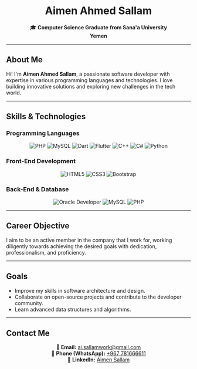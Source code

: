 <h1 align="center"> Aimen Ahmed Sallam</h1>
<p align="center">
  🎓 <b>Computer Science Graduate</b> <b> from Sana'a University </b><br>
        <b>Yemen</b>
</p>

---

## About Me
Hi! I'm **Aimen Ahmed Sallam**, a passionate software developer with expertise in various programming languages and technologies. I love building innovative solutions and exploring new challenges in the tech world.

---

## Skills & Technologies
### Programming Languages
<div align="center">
  <img src="https://img.shields.io/badge/PHP-777BB4?style=for-the-badge&logo=php&logoColor=white" alt="PHP" />
  <img src="https://img.shields.io/badge/MySQL-4479A1?style=for-the-badge&logo=mysql&logoColor=white" alt="MySQL" />
  <img src="https://img.shields.io/badge/Dart-0175C2?style=for-the-badge&logo=dart&logoColor=white" alt="Dart" />
  <img src="https://img.shields.io/badge/Flutter-02569B?style=for-the-badge&logo=flutter&logoColor=white" alt="Flutter" />
  <img src="https://img.shields.io/badge/C++-00599C?style=for-the-badge&logo=cplusplus&logoColor=white" alt="C++" />
  <img src="https://img.shields.io/badge/C%23-239120?style=for-the-badge&logo=csharp&logoColor=white" alt="C#" />
  <img src="https://img.shields.io/badge/Python-3776AB?style=for-the-badge&logo=python&logoColor=white" alt="Python" />
</div>

### Front-End Development
<div align="center">
  <img src="https://img.shields.io/badge/HTML5-E34F26?style=for-the-badge&logo=html5&logoColor=white" alt="HTML5" />
  <img src="https://img.shields.io/badge/CSS3-1572B6?style=for-the-badge&logo=css3&logoColor=white" alt="CSS3" />
  <img src="https://img.shields.io/badge/Bootstrap-7952B3?style=for-the-badge&logo=bootstrap&logoColor=white" alt="Bootstrap" />
</div>

### Back-End & Database
<div align="center">
  <img src="https://img.shields.io/badge/Oracle-F80000?style=for-the-badge&logo=oracle&logoColor=white" alt="Oracle Developer" />
  <img src="https://img.shields.io/badge/MySQL-4479A1?style=for-the-badge&logo=mysql&logoColor=white" alt="MySQL" />
  <img src="https://img.shields.io/badge/PHP-777BB4?style=for-the-badge&logo=php&logoColor=white" alt="PHP" />
</div>

---

## Career Objective
I aim to be an active member in the company that I work for, working diligently towards achieving the desired goals with dedication, professionalism, and proficiency.

---

## Goals
- Improve my skills in software architecture and design.
- Collaborate on open-source projects and contribute to the developer community.
- Learn advanced data structures and algorithms.

---

## Contact Me
<p align="center">
  📧 <b>Email:</b> <a href="mailto:your-ai.sallamwork@gmail.com">ai.sallamwork@gmail.com</a><br>
  📱 <b>Phone (WhatsApp):</b> <a href="https://wa.me/967781666611">+967 781666611</a><br>
  💼 <b>LinkedIn:</b> <a href="https://www.linkedin.com/in/aimen-sallam-508aa91b0?utm_source=share&utm_campaign=share_via&utm_content=profile&utm_medium=android_app">Aimen Sallam</a>
</p>

